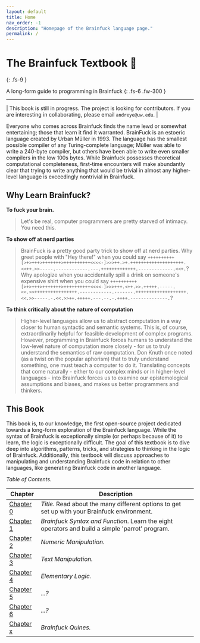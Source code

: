 ```yaml
---
layout: default
title: Home
nav_order: -1
description: "Homepage of the Brainfuck language page."
permalink: /
---
```


# The Brainfuck Textbook 🧠
{: .fs-9 }

A long-form guide to programming in Brainfuck
{: .fs-6 .fw-300 }

---

| This book is still in progress. The project is looking for contributors. If you are interesting in collaborating, please email `andreye@uw.edu`. |

Everyone who comes across Brainfuck finds the name lewd or somewhat entertaining; those that learn it find it warranted. BrainFuck is an estoeric language created by Urban Müller in 1993. The language has the smallest possible compiler of any Turing-complete language; Müller was able to write a 240-byte compiler, but others have been able to write even smaller compilers in the low 100s bytes. While Brainfuck possesses theoretical computational completeness, first-time encounters will make abundantly clear that trying to write anything that would be trivial in almost any higher-level language is exceedingly nontrivial in Brainfuck.

## Why Learn Brainfuck?
**To fuck your brain.**
> Let's be real, computer programmers are pretty starved of intimacy. You need this.

**To show off at nerd parties**
> BrainFuck is a pretty good party trick to show off at nerd parties. Why greet people with "Hey there!" when you could say `++++++++++[>+>+++>+++++++>++++++++++<<<<-]>>>++.>+.++++++++++++++++++++.<<++.>>-----.------------.---.+++++++++++++.-------------.<<+.`? Why apologize when you accidentally spill a drink on someone's expensive shirt when you could say `++++++++++[>+>+++>+++++++>++++++++++<<<<-]>>>+++.<++.>>.+++++.-----.<<.>>++++++++++++++++.------------.-------.+++++++++++++++++++.<<.>>-----.-.<<.>>++.+++++.---.--.-.++++.--------------.`?

**To think critically about the nature of computation**
> Higher-level languages allow us to abstract computation in a way closer to human syntactic and semantic systems. This is, of course, extraordinarily helpful for feasible development of complex programs. However, programming in Brainfuck forces humans to understand the low-level nature of computation more closely - for us to truly understand the semantics of raw computation. Don Knuth once noted (as a twist on the popular aphorism) that to truly understand something, one must teach a computer to do it. Translating concepts that come naturally - either to our complex minds or in higher-level languages - into Brainfuck forces us to examine our epistemological assumptions and biases, and makes us better programmers and thinkers.

## This Book
This book is, to our knowledge, the first open-source project dedicated towards a long-form exploration of the Brainfuck language. While the syntax of Brainfuck is exceptionally simple (or perhaps because of it) to learn, the logic is exceptionally difficult. The goal of this textbook is to dive deep into algorithms, patterns, tricks, and strategies to thinking in the logic of Brainfuck. Additionally, this textbook will discuss approaches to manipulating and understanding Brainfuck code in relation to other languages, like generating Brainfuck code in another language.

*Table of Contents.*

| Chapter | Description |
| --- | --- |
| [Chapter 0](/docs/ch0) | *Title.* Read about the many different options to get set up with your Brainfuck environment. |
| [Chapter 1](/docs/ch1) | *Brainfuck Syntax and Function*. Learn the eight operators and build a simple 'parrot' program. |
| [Chapter 2](/docs/ch2) | *Numeric Manipulation.* |
| [Chapter 3](/docs/ch3) | *Text Manipulation.* |
| [Chapter 4](/docs/ch4) | *Elementary Logic.* |
| [Chapter 5](/docs/ch5) | *...?* |
| [Chapter 6](/docs/ch6) | *...?* |
| [Chapter x](/docs/chx) | *Brainfuck Quines.* |

